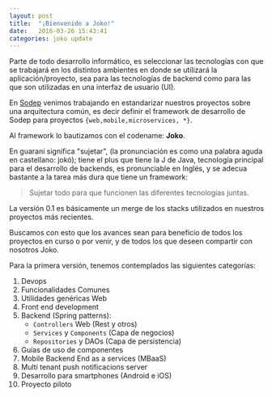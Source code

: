 ```yaml
---
layout: post
title:  "¡Bienvenido a Joko!"
date:   2016-03-26 15:43:41
categories: joko update
---
```


Parte de todo desarrollo informático, es seleccionar las tecnologías con que se trabajará en los distintos ambientes en donde se utilizará la aplicación/proyecto, sea para las tecnologías de backend como para las que son utilizadas en una interfaz de usuario (UI). 

En [Sodep](http://www.sodep.com.py) venimos trabajando en  estandarizar nuestros proyectos sobre una arquitectura común, es decir definir el framework de desarrollo de Sodep para proyectos `{web,mobile,microservices, *}`.

Al framework lo bautizamos con el codename: **Joko**.

En guaraní significa "sujetar", (la pronunciación es como una palabra aguda en castellano: jokó);  tiene el plus que tiene la J de Java, tecnología principal para el desarrollo de backends,  es pronunciable en Inglés, y se adecua bastante a la tarea más dura que tiene un framework:

>Sujetar todo para que funcionen las diferentes tecnologías juntas.

La versión 0.1 es básicamente un merge de los stacks utilizados en nuestros proyectos más recientes.

Buscamos con esto que los avances sean para beneficio de todos los proyectos en curso o por venir, y de todos los que deseen compartir con nosotros Joko.

Para la primera versión, tenemos contemplados las siguientes categorías:

 1. Devops
 2. Funcionalidades Comunes
 3. Utilidades genéricas Web
 4. Front end development
 5. Backend (Spring patterns): 
	 - `Controllers` Web (Rest y otros)
	 - `Services` y `Components` (Capa de negocios)
	 - `Repositories` y DAOs (Capa de persistencia)
 6. Guías de uso de componentes
 7. Mobile Backend End as a services (MBaaS)
 8. Multi tenant push notificacions server
 9. Desarrollo para smartphones (Android e iOS)
 10. Proyecto piloto


